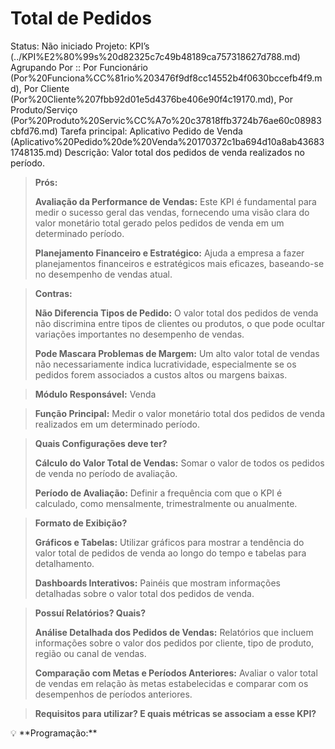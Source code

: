# Total de Pedidos

Status: Não iniciado
Projeto: KPI’s (../KPI%E2%80%99s%20d82325c7c49b48189ca757318627d788.md)
Agrupando Por :: Por Funcionário (Por%20Funciona%CC%81rio%203476f9df8cc14552b4f0630bccefb4f9.md), Por Cliente (Por%20Cliente%207fbb92d01e5d4376be406e90f4c19170.md), Por Produto/Serviço (Por%20Produto%20Servic%CC%A7o%20c37818ffb3724b76ae60c08983cbfd76.md)
Tarefa principal: Aplicativo Pedido de Venda (Aplicativo%20Pedido%20de%20Venda%20170372c1ba694d10a8ab436831748135.md)
Descrição: Valor total dos pedidos de venda realizados no período.

> **Prós:**
> 
> 
> **Avaliação da Performance de Vendas:** Este KPI é fundamental para medir o sucesso geral das vendas, fornecendo uma visão clara do valor monetário total gerado pelos pedidos de venda em um determinado período.
> 
> **Planejamento Financeiro e Estratégico:** Ajuda a empresa a fazer planejamentos financeiros e estratégicos mais eficazes, baseando-se no desempenho de vendas atual.
> 

> **Contras:**
> 
> 
> **Não Diferencia Tipos de Pedido:** O valor total dos pedidos de venda não discrimina entre tipos de clientes ou produtos, o que pode ocultar variações importantes no desempenho de vendas.
> 
> **Pode Mascara Problemas de Margem:** Um alto valor total de vendas não necessariamente indica lucratividade, especialmente se os pedidos forem associados a custos altos ou margens baixas.
> 

> **Módulo Responsável:**
Venda
> 

> **Função Principal:**
Medir o valor monetário total dos pedidos de venda realizados em um determinado período.
> 

> **Quais Configurações deve ter?**
> 
> 
> **Cálculo do Valor Total de Vendas:** Somar o valor de todos os pedidos de venda no período de avaliação.
> 
> **Período de Avaliação:** Definir a frequência com que o KPI é calculado, como mensalmente, trimestralmente ou anualmente.
> 

> **Formato de Exibição?**
> 
> 
> **Gráficos e Tabelas:** Utilizar gráficos para mostrar a tendência do valor total de pedidos de venda ao longo do tempo e tabelas para detalhamento.
> 
> **Dashboards Interativos:** Painéis que mostram informações detalhadas sobre o valor total dos pedidos de venda.
> 

> **Possuí Relatórios? Quais?**
> 
> 
> **Análise Detalhada dos Pedidos de Vendas:** Relatórios que incluem informações sobre o valor dos pedidos por cliente, tipo de produto, região ou canal de vendas.
> 
> **Comparação com Metas e Períodos Anteriores:** Avaliar o valor total de vendas em relação às metas estabelecidas e comparar com os desempenhos de períodos anteriores.
> 

> **Requisitos para utilizar? E quais métricas se associam a esse KPI?**
> 

<aside>
💡 **Programação:**

</aside>